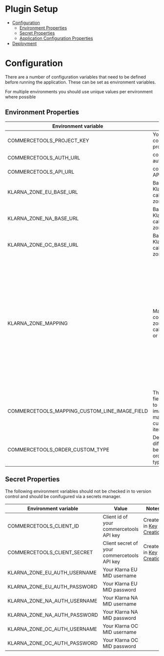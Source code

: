 # Plugin Setup

- [Configuration](#Configuration)
    - [Environment Properties](#EnvironmentProperties)
    - [Secret Properties](#SecretProperties)
    - [Application Configuration Properties](#ApplicationConfigurationProperties)
- [Deployment](#Deployment)

# <a name="Configuration"></a>Configuration

There are a number of configuration variables that need to be defined before running the application. These can be set
as environment variables.

For multiple environments you should use unique values per environment where possible

## <a name="EnvironmentProperties"></a>Environment Properties

| Environment variable                          | Value                                                                                   | Notes                                                                                                                                                                                                                                                                                                                                                                                                            |
|-----------------------------------------------|-----------------------------------------------------------------------------------------|------------------------------------------------------------------------------------------------------------------------------------------------------------------------------------------------------------------------------------------------------------------------------------------------------------------------------------------------------------------------------------------------------------------|
| COMMERCETOOLS\_PROJECT\_KEY                   | Your commercetools project key                                                          |                                                                                                                                                                                                                                                                                                                                                                                                                  |
| COMMERCETOOLS\_AUTH\_URL                      | commercetools auth endpoint                                                             | e.g. https://auth.europe-west1.gcp.commercetools.com/oauth/token                                                                                                                                                                                                                                                                                                                                                 |
| COMMERCETOOLS\_API\_URL                       | commercetools API endpoint                                                              | e.g. https://api.europe-west1.gcp.commercetools.com                                                                                                                                                                                                                                                                                                                                                              |
| KLARNA\_ZONE\_EU\_BASE\_URL                   | Base url for Klarna API calls in EU zone                                                | e.g. https://api.playground.klarna.com/                                                                                                                                                                                                                                                                                                                                                                          |
| KLARNA\_ZONE\_NA\_BASE\_URL                   | Base url for Klarna API calls in NA zone                                                | e.g. https://api-na.playground.klarna.com/                                                                                                                                                                                                                                                                                                                                                                       |
| KLARNA\_ZONE\_OC\_BASE\_URL                   | Base url for Klarna API calls in OC zone                                                | e.g. https://api-oc.playground.klarna.com/                                                                                                                                                                                                                                                                                                                                                                       |
| KLARNA\_ZONE\_MAPPING                         | Map of country code to Klarna zone for API calls (EU, NA or OC)                         | Default values are:<br/>AT --> EU<br/>AU --> OC<br/>BE --> EU<br/>CA --> NA<br/>CH --> EU<br/>DE --> EU<br/>DK --> EU<br/>ES --> EU<br/>FI --> EU<br/>GB --> EU<br/>IE --> EU<br/>IT --> EU<br/>NL --> EU<br/>NO --> EU<br/>SE --> EU<br/>US --> EU<br/><br/>Where Klarna supports a country not in the above list it can be added by setting KLARNA\_ZONE\_MAPPING\_code=zone e.g. KLARNA\_ZONE\_MAPPING\_IE=EU |
| COMMERCETOOLS_MAPPING_CUSTOM_LINE_IMAGE_FIELD | The custom field key used to get the image url when mapping custom line items to Klarna | Only string field types are supported for the referenced custom field. https://docs.commercetools.com/api/projects/carts#customlineitem https://docs.commercetools.com/api/projects/custom-fields#customfields                                                                                                                                                                                                   |
| COMMERCETOOLS_ORDER_CUSTOM_TYPE               | Defines a different key to be used as order custom type.                                | The default value is `orderKlarnaType`                                                                                                                                                                                                                                                                                                                                                                           | 

## <a name="SecretProperties"></a>Secret Properties

The following environment variables should not be checked in to version control and should be conifugured via a secrets
manager.

| Environment variable             | Value                                       | Notes                                                 |
| -------------------------------- | ------------------------------------------- | ----------------------------------------------------- |
| COMMERCETOOLS\_CLIENT\_ID        | Client id of your commercetools API key     | Created in <a href="Key-Creation.md">Key Creation</a> |
| COMMERCETOOLS\_CLIENT\_SECRET    | Client secret of your commercetools API key | Created in <a href="Key-Creation.md">Key Creation</a> |
| KLARNA\_ZONE\_EU\_AUTH\_USERNAME | Your Klarna EU MID username                 |                                                       |
| KLARNA\_ZONE\_EU\_AUTH\_PASSWORD | Your Klarna EU MID password                 |                                                       |
| KLARNA\_ZONE\_NA\_AUTH\_USERNAME | Your Klarna NA MID username                 |                                                       |
| KLARNA\_ZONE\_NA\_AUTH\_PASSWORD | Your Klarna NA MID password                 |                                                       |
| KLARNA\_ZONE\_OC\_AUTH\_USERNAME | Your Klarna OC MID username                 |                                                       |
| KLARNA\_ZONE\_OC\_AUTH\_PASSWORD | Your Klarna OC MID password                 |                                                       |
